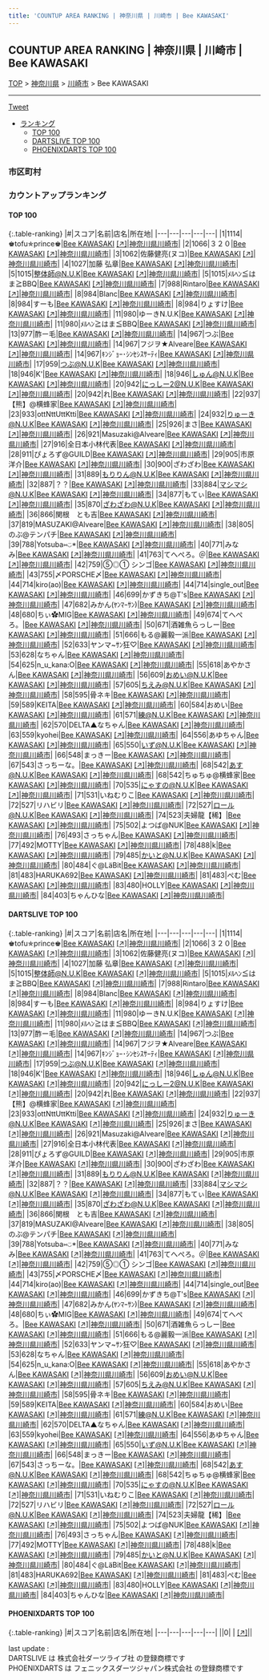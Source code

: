 ```yaml
---
title: 'COUNTUP AREA RANKING | 神奈川県 | 川崎市 | Bee KAWASAKI'
---
```

## COUNTUP AREA RANKING | 神奈川県 | 川崎市 | Bee KAWASAKI

[TOP](/darts/rank/) > [神奈川県](/darts/rank/神奈川県/) > [川崎市](/darts/rank/神奈川県/川崎市/) > Bee KAWASAKI

___

<a href="https://twitter.com/share?ref_src=twsrc%5Etfw" data-text="COUNTUP AREA RANKING | 神奈川県川崎市Bee KAWASAKI" class="twitter-share-button" data-hashtags="DARTSLIVE,PHOENIXDARTS,darts,ダーツ" data-show-count="false">Tweet</a>

* [ランキング](#カウントアップランキング)
    * [TOP 100](#top-100)
    * [DARTSLIVE TOP 100](#dartslive-top-100)
    * [PHOENIXDARTS TOP 100](#phoenixdarts-top-100)

### 市区町村

<ul>

</ul>

### カウントアップランキング

#### TOP 100



{:.table-ranking}
|#|スコア|名前|店名|所在地|
|---|---|---|---|---|
|1|1114|<span class="rank-name-dl">♚tofu✯prince♚</span>|<a href="/darts/rank/shops/ddf891d8680fadef0d9b047a20a7ba1e.html">Bee KAWASAKI</a> <a href="https://search.dartslive.com/jp/shop/ddf891d8680fadef0d9b047a20a7ba1e">[↗]</a>|<a href="/darts/rank/神奈川県/川崎市">神奈川県川崎市</a>|
|2|1066|<span class="rank-name-dl">３２０</span>|<a href="/darts/rank/shops/ddf891d8680fadef0d9b047a20a7ba1e.html">Bee KAWASAKI</a> <a href="https://search.dartslive.com/jp/shop/ddf891d8680fadef0d9b047a20a7ba1e">[↗]</a>|<a href="/darts/rank/神奈川県/川崎市">神奈川県川崎市</a>|
|3|1062|<span class="rank-name-dl">佐藤健亮(ヌコ)</span>|<a href="/darts/rank/shops/ddf891d8680fadef0d9b047a20a7ba1e.html">Bee KAWASAKI</a> <a href="https://search.dartslive.com/jp/shop/ddf891d8680fadef0d9b047a20a7ba1e">[↗]</a>|<a href="/darts/rank/神奈川県/川崎市">神奈川県川崎市</a>|
|4|1027|<span class="rank-name-dl">加藤 弘章</span>|<a href="/darts/rank/shops/ddf891d8680fadef0d9b047a20a7ba1e.html">Bee KAWASAKI</a> <a href="https://search.dartslive.com/jp/shop/ddf891d8680fadef0d9b047a20a7ba1e">[↗]</a>|<a href="/darts/rank/神奈川県/川崎市">神奈川県川崎市</a>|
|5|1015|<span class="rank-name-dl">整体師@N.U.K</span>|<a href="/darts/rank/shops/ddf891d8680fadef0d9b047a20a7ba1e.html">Bee KAWASAKI</a> <a href="https://search.dartslive.com/jp/shop/ddf891d8680fadef0d9b047a20a7ba1e">[↗]</a>|<a href="/darts/rank/神奈川県/川崎市">神奈川県川崎市</a>|
|5|1015|<span class="rank-name-dl">ﾒﾙﾍﾝ≦はま≧BBQ</span>|<a href="/darts/rank/shops/ddf891d8680fadef0d9b047a20a7ba1e.html">Bee KAWASAKI</a> <a href="https://search.dartslive.com/jp/shop/ddf891d8680fadef0d9b047a20a7ba1e">[↗]</a>|<a href="/darts/rank/神奈川県/川崎市">神奈川県川崎市</a>|
|7|988|<span class="rank-name-dl">Rintaro</span>|<a href="/darts/rank/shops/ddf891d8680fadef0d9b047a20a7ba1e.html">Bee KAWASAKI</a> <a href="https://search.dartslive.com/jp/shop/ddf891d8680fadef0d9b047a20a7ba1e">[↗]</a>|<a href="/darts/rank/神奈川県/川崎市">神奈川県川崎市</a>|
|8|984|<span class="rank-name-dl">Blanc</span>|<a href="/darts/rank/shops/ddf891d8680fadef0d9b047a20a7ba1e.html">Bee KAWASAKI</a> <a href="https://search.dartslive.com/jp/shop/ddf891d8680fadef0d9b047a20a7ba1e">[↗]</a>|<a href="/darts/rank/神奈川県/川崎市">神奈川県川崎市</a>|
|8|984|<span class="rank-name-dl">すーも</span>|<a href="/darts/rank/shops/ddf891d8680fadef0d9b047a20a7ba1e.html">Bee KAWASAKI</a> <a href="https://search.dartslive.com/jp/shop/ddf891d8680fadef0d9b047a20a7ba1e">[↗]</a>|<a href="/darts/rank/神奈川県/川崎市">神奈川県川崎市</a>|
|8|984|<span class="rank-name-dl">りょすけ</span>|<a href="/darts/rank/shops/ddf891d8680fadef0d9b047a20a7ba1e.html">Bee KAWASAKI</a> <a href="https://search.dartslive.com/jp/shop/ddf891d8680fadef0d9b047a20a7ba1e">[↗]</a>|<a href="/darts/rank/神奈川県/川崎市">神奈川県川崎市</a>|
|11|980|<span class="rank-name-dl">ゆーきN.U.K</span>|<a href="/darts/rank/shops/ddf891d8680fadef0d9b047a20a7ba1e.html">Bee KAWASAKI</a> <a href="https://search.dartslive.com/jp/shop/ddf891d8680fadef0d9b047a20a7ba1e">[↗]</a>|<a href="/darts/rank/神奈川県/川崎市">神奈川県川崎市</a>|
|11|980|<span class="rank-name-dl">ﾒﾙﾍﾝ≧はま≦BBQ</span>|<a href="/darts/rank/shops/ddf891d8680fadef0d9b047a20a7ba1e.html">Bee KAWASAKI</a> <a href="https://search.dartslive.com/jp/shop/ddf891d8680fadef0d9b047a20a7ba1e">[↗]</a>|<a href="/darts/rank/神奈川県/川崎市">神奈川県川崎市</a>|
|13|977|<span class="rank-name-dl">酢ー毛</span>|<a href="/darts/rank/shops/ddf891d8680fadef0d9b047a20a7ba1e.html">Bee KAWASAKI</a> <a href="https://search.dartslive.com/jp/shop/ddf891d8680fadef0d9b047a20a7ba1e">[↗]</a>|<a href="/darts/rank/神奈川県/川崎市">神奈川県川崎市</a>|
|14|967|<span class="rank-name-dl">つぶ</span>|<a href="/darts/rank/shops/ddf891d8680fadef0d9b047a20a7ba1e.html">Bee KAWASAKI</a> <a href="https://search.dartslive.com/jp/shop/ddf891d8680fadef0d9b047a20a7ba1e">[↗]</a>|<a href="/darts/rank/神奈川県/川崎市">神奈川県川崎市</a>|
|14|967|<span class="rank-name-dl">フジヲ★Alveare</span>|<a href="/darts/rank/shops/ddf891d8680fadef0d9b047a20a7ba1e.html">Bee KAWASAKI</a> <a href="https://search.dartslive.com/jp/shop/ddf891d8680fadef0d9b047a20a7ba1e">[↗]</a>|<a href="/darts/rank/神奈川県/川崎市">神奈川県川崎市</a>|
|14|967|<span class="rank-name-dl">ｷﾝｼﾞｮｰ･ｼﾝｾｼｽｻｰﾃｨ</span>|<a href="/darts/rank/shops/ddf891d8680fadef0d9b047a20a7ba1e.html">Bee KAWASAKI</a> <a href="https://search.dartslive.com/jp/shop/ddf891d8680fadef0d9b047a20a7ba1e">[↗]</a>|<a href="/darts/rank/神奈川県/川崎市">神奈川県川崎市</a>|
|17|959|<span class="rank-name-dl">つぶ@N.U.K</span>|<a href="/darts/rank/shops/ddf891d8680fadef0d9b047a20a7ba1e.html">Bee KAWASAKI</a> <a href="https://search.dartslive.com/jp/shop/ddf891d8680fadef0d9b047a20a7ba1e">[↗]</a>|<a href="/darts/rank/神奈川県/川崎市">神奈川県川崎市</a>|
|18|946|<span class="rank-name-dl">K&#x27;</span>|<a href="/darts/rank/shops/ddf891d8680fadef0d9b047a20a7ba1e.html">Bee KAWASAKI</a> <a href="https://search.dartslive.com/jp/shop/ddf891d8680fadef0d9b047a20a7ba1e">[↗]</a>|<a href="/darts/rank/神奈川県/川崎市">神奈川県川崎市</a>|
|18|946|<span class="rank-name-dl">しゅん@N.U.K</span>|<a href="/darts/rank/shops/ddf891d8680fadef0d9b047a20a7ba1e.html">Bee KAWASAKI</a> <a href="https://search.dartslive.com/jp/shop/ddf891d8680fadef0d9b047a20a7ba1e">[↗]</a>|<a href="/darts/rank/神奈川県/川崎市">神奈川県川崎市</a>|
|20|942|<span class="rank-name-dl">にっしー2@N.U.K</span>|<a href="/darts/rank/shops/ddf891d8680fadef0d9b047a20a7ba1e.html">Bee KAWASAKI</a> <a href="https://search.dartslive.com/jp/shop/ddf891d8680fadef0d9b047a20a7ba1e">[↗]</a>|<a href="/darts/rank/神奈川県/川崎市">神奈川県川崎市</a>|
|20|942|<span class="rank-name-dl">れ</span>|<a href="/darts/rank/shops/ddf891d8680fadef0d9b047a20a7ba1e.html">Bee KAWASAKI</a> <a href="https://search.dartslive.com/jp/shop/ddf891d8680fadef0d9b047a20a7ba1e">[↗]</a>|<a href="/darts/rank/神奈川県/川崎市">神奈川県川崎市</a>|
|22|937|<span class="rank-name-dl">【熊】@横蜂家</span>|<a href="/darts/rank/shops/ddf891d8680fadef0d9b047a20a7ba1e.html">Bee KAWASAKI</a> <a href="https://search.dartslive.com/jp/shop/ddf891d8680fadef0d9b047a20a7ba1e">[↗]</a>|<a href="/darts/rank/神奈川県/川崎市">神奈川県川崎市</a>|
|23|933|<span class="rank-name-dl">ottNttUttKtti</span>|<a href="/darts/rank/shops/ddf891d8680fadef0d9b047a20a7ba1e.html">Bee KAWASAKI</a> <a href="https://search.dartslive.com/jp/shop/ddf891d8680fadef0d9b047a20a7ba1e">[↗]</a>|<a href="/darts/rank/神奈川県/川崎市">神奈川県川崎市</a>|
|24|932|<span class="rank-name-dl">りゅーき@N.U.K</span>|<a href="/darts/rank/shops/ddf891d8680fadef0d9b047a20a7ba1e.html">Bee KAWASAKI</a> <a href="https://search.dartslive.com/jp/shop/ddf891d8680fadef0d9b047a20a7ba1e">[↗]</a>|<a href="/darts/rank/神奈川県/川崎市">神奈川県川崎市</a>|
|25|926|<span class="rank-name-dl">まさ</span>|<a href="/darts/rank/shops/ddf891d8680fadef0d9b047a20a7ba1e.html">Bee KAWASAKI</a> <a href="https://search.dartslive.com/jp/shop/ddf891d8680fadef0d9b047a20a7ba1e">[↗]</a>|<a href="/darts/rank/神奈川県/川崎市">神奈川県川崎市</a>|
|26|921|<span class="rank-name-dl">Masuzaki@Alveare</span>|<a href="/darts/rank/shops/ddf891d8680fadef0d9b047a20a7ba1e.html">Bee KAWASAKI</a> <a href="https://search.dartslive.com/jp/shop/ddf891d8680fadef0d9b047a20a7ba1e">[↗]</a>|<a href="/darts/rank/神奈川県/川崎市">神奈川県川崎市</a>|
|27|916|<span class="rank-name-dl">全日本小林代表</span>|<a href="/darts/rank/shops/ddf891d8680fadef0d9b047a20a7ba1e.html">Bee KAWASAKI</a> <a href="https://search.dartslive.com/jp/shop/ddf891d8680fadef0d9b047a20a7ba1e">[↗]</a>|<a href="/darts/rank/神奈川県/川崎市">神奈川県川崎市</a>|
|28|911|<span class="rank-name-dl">ぴょろず@GUILD</span>|<a href="/darts/rank/shops/ddf891d8680fadef0d9b047a20a7ba1e.html">Bee KAWASAKI</a> <a href="https://search.dartslive.com/jp/shop/ddf891d8680fadef0d9b047a20a7ba1e">[↗]</a>|<a href="/darts/rank/神奈川県/川崎市">神奈川県川崎市</a>|
|29|905|<span class="rank-name-dl">市原洋介</span>|<a href="/darts/rank/shops/ddf891d8680fadef0d9b047a20a7ba1e.html">Bee KAWASAKI</a> <a href="https://search.dartslive.com/jp/shop/ddf891d8680fadef0d9b047a20a7ba1e">[↗]</a>|<a href="/darts/rank/神奈川県/川崎市">神奈川県川崎市</a>|
|30|900|<span class="rank-name-dl">ざわざわ</span>|<a href="/darts/rank/shops/ddf891d8680fadef0d9b047a20a7ba1e.html">Bee KAWASAKI</a> <a href="https://search.dartslive.com/jp/shop/ddf891d8680fadef0d9b047a20a7ba1e">[↗]</a>|<a href="/darts/rank/神奈川県/川崎市">神奈川県川崎市</a>|
|31|889|<span class="rank-name-dl">もりりん@N.U.K</span>|<a href="/darts/rank/shops/ddf891d8680fadef0d9b047a20a7ba1e.html">Bee KAWASAKI</a> <a href="https://search.dartslive.com/jp/shop/ddf891d8680fadef0d9b047a20a7ba1e">[↗]</a>|<a href="/darts/rank/神奈川県/川崎市">神奈川県川崎市</a>|
|32|887|<span class="rank-name-dl">？？</span>|<a href="/darts/rank/shops/ddf891d8680fadef0d9b047a20a7ba1e.html">Bee KAWASAKI</a> <a href="https://search.dartslive.com/jp/shop/ddf891d8680fadef0d9b047a20a7ba1e">[↗]</a>|<a href="/darts/rank/神奈川県/川崎市">神奈川県川崎市</a>|
|33|884|<span class="rank-name-dl">マシマシ@N.U.K</span>|<a href="/darts/rank/shops/ddf891d8680fadef0d9b047a20a7ba1e.html">Bee KAWASAKI</a> <a href="https://search.dartslive.com/jp/shop/ddf891d8680fadef0d9b047a20a7ba1e">[↗]</a>|<a href="/darts/rank/神奈川県/川崎市">神奈川県川崎市</a>|
|34|877|<span class="rank-name-dl">もてぃ</span>|<a href="/darts/rank/shops/ddf891d8680fadef0d9b047a20a7ba1e.html">Bee KAWASAKI</a> <a href="https://search.dartslive.com/jp/shop/ddf891d8680fadef0d9b047a20a7ba1e">[↗]</a>|<a href="/darts/rank/神奈川県/川崎市">神奈川県川崎市</a>|
|35|870|<span class="rank-name-dl">ざわざわ@N.U.K</span>|<a href="/darts/rank/shops/ddf891d8680fadef0d9b047a20a7ba1e.html">Bee KAWASAKI</a> <a href="https://search.dartslive.com/jp/shop/ddf891d8680fadef0d9b047a20a7ba1e">[↗]</a>|<a href="/darts/rank/神奈川県/川崎市">神奈川県川崎市</a>|
|36|866|<span class="rank-name-dl">関根　とも吉</span>|<a href="/darts/rank/shops/ddf891d8680fadef0d9b047a20a7ba1e.html">Bee KAWASAKI</a> <a href="https://search.dartslive.com/jp/shop/ddf891d8680fadef0d9b047a20a7ba1e">[↗]</a>|<a href="/darts/rank/神奈川県/川崎市">神奈川県川崎市</a>|
|37|819|<span class="rank-name-dl">MASUZAKI@Alveare</span>|<a href="/darts/rank/shops/ddf891d8680fadef0d9b047a20a7ba1e.html">Bee KAWASAKI</a> <a href="https://search.dartslive.com/jp/shop/ddf891d8680fadef0d9b047a20a7ba1e">[↗]</a>|<a href="/darts/rank/神奈川県/川崎市">神奈川県川崎市</a>|
|38|805|<span class="rank-name-dl">のぶ@テンパチ</span>|<a href="/darts/rank/shops/ddf891d8680fadef0d9b047a20a7ba1e.html">Bee KAWASAKI</a> <a href="https://search.dartslive.com/jp/shop/ddf891d8680fadef0d9b047a20a7ba1e">[↗]</a>|<a href="/darts/rank/神奈川県/川崎市">神奈川県川崎市</a>|
|39|788|<span class="rank-name-dl">Yotsuba⑅◡̈*</span>|<a href="/darts/rank/shops/ddf891d8680fadef0d9b047a20a7ba1e.html">Bee KAWASAKI</a> <a href="https://search.dartslive.com/jp/shop/ddf891d8680fadef0d9b047a20a7ba1e">[↗]</a>|<a href="/darts/rank/神奈川県/川崎市">神奈川県川崎市</a>|
|40|771|<span class="rank-name-dl">みなみ</span>|<a href="/darts/rank/shops/ddf891d8680fadef0d9b047a20a7ba1e.html">Bee KAWASAKI</a> <a href="https://search.dartslive.com/jp/shop/ddf891d8680fadef0d9b047a20a7ba1e">[↗]</a>|<a href="/darts/rank/神奈川県/川崎市">神奈川県川崎市</a>|
|41|763|<span class="rank-name-dl">てへぺろ。＠</span>|<a href="/darts/rank/shops/ddf891d8680fadef0d9b047a20a7ba1e.html">Bee KAWASAKI</a> <a href="https://search.dartslive.com/jp/shop/ddf891d8680fadef0d9b047a20a7ba1e">[↗]</a>|<a href="/darts/rank/神奈川県/川崎市">神奈川県川崎市</a>|
|42|759|<span class="rank-name-dl">⑤◎① シンゴ</span>|<a href="/darts/rank/shops/ddf891d8680fadef0d9b047a20a7ba1e.html">Bee KAWASAKI</a> <a href="https://search.dartslive.com/jp/shop/ddf891d8680fadef0d9b047a20a7ba1e">[↗]</a>|<a href="/darts/rank/神奈川県/川崎市">神奈川県川崎市</a>|
|43|755|<span class="rank-name-dl">〆PORSCHE〆</span>|<a href="/darts/rank/shops/ddf891d8680fadef0d9b047a20a7ba1e.html">Bee KAWASAKI</a> <a href="https://search.dartslive.com/jp/shop/ddf891d8680fadef0d9b047a20a7ba1e">[↗]</a>|<a href="/darts/rank/神奈川県/川崎市">神奈川県川崎市</a>|
|44|714|<span class="rank-name-dl">kiro(ao)</span>|<a href="/darts/rank/shops/ddf891d8680fadef0d9b047a20a7ba1e.html">Bee KAWASAKI</a> <a href="https://search.dartslive.com/jp/shop/ddf891d8680fadef0d9b047a20a7ba1e">[↗]</a>|<a href="/darts/rank/神奈川県/川崎市">神奈川県川崎市</a>|
|44|714|<span class="rank-name-dl">single_out</span>|<a href="/darts/rank/shops/ddf891d8680fadef0d9b047a20a7ba1e.html">Bee KAWASAKI</a> <a href="https://search.dartslive.com/jp/shop/ddf891d8680fadef0d9b047a20a7ba1e">[↗]</a>|<a href="/darts/rank/神奈川県/川崎市">神奈川県川崎市</a>|
|46|699|<span class="rank-name-dl">かずきち@T&#x27;s</span>|<a href="/darts/rank/shops/ddf891d8680fadef0d9b047a20a7ba1e.html">Bee KAWASAKI</a> <a href="https://search.dartslive.com/jp/shop/ddf891d8680fadef0d9b047a20a7ba1e">[↗]</a>|<a href="/darts/rank/神奈川県/川崎市">神奈川県川崎市</a>|
|47|682|<span class="rank-name-dl">みかん(ﾔﾝﾏｰｻﾝ)</span>|<a href="/darts/rank/shops/ddf891d8680fadef0d9b047a20a7ba1e.html">Bee KAWASAKI</a> <a href="https://search.dartslive.com/jp/shop/ddf891d8680fadef0d9b047a20a7ba1e">[↗]</a>|<a href="/darts/rank/神奈川県/川崎市">神奈川県川崎市</a>|
|48|680|<span class="rank-name-dl">ちぃ✿MIG</span>|<a href="/darts/rank/shops/ddf891d8680fadef0d9b047a20a7ba1e.html">Bee KAWASAKI</a> <a href="https://search.dartslive.com/jp/shop/ddf891d8680fadef0d9b047a20a7ba1e">[↗]</a>|<a href="/darts/rank/神奈川県/川崎市">神奈川県川崎市</a>|
|49|674|<span class="rank-name-dl">てへぺろ。</span>|<a href="/darts/rank/shops/ddf891d8680fadef0d9b047a20a7ba1e.html">Bee KAWASAKI</a> <a href="https://search.dartslive.com/jp/shop/ddf891d8680fadef0d9b047a20a7ba1e">[↗]</a>|<a href="/darts/rank/神奈川県/川崎市">神奈川県川崎市</a>|
|50|671|<span class="rank-name-dl">酒雑魚らっしー</span>|<a href="/darts/rank/shops/ddf891d8680fadef0d9b047a20a7ba1e.html">Bee KAWASAKI</a> <a href="https://search.dartslive.com/jp/shop/ddf891d8680fadef0d9b047a20a7ba1e">[↗]</a>|<a href="/darts/rank/神奈川県/川崎市">神奈川県川崎市</a>|
|51|666|<span class="rank-name-dl">もる@麗毅一派</span>|<a href="/darts/rank/shops/ddf891d8680fadef0d9b047a20a7ba1e.html">Bee KAWASAKI</a> <a href="https://search.dartslive.com/jp/shop/ddf891d8680fadef0d9b047a20a7ba1e">[↗]</a>|<a href="/darts/rank/神奈川県/川崎市">神奈川県川崎市</a>|
|52|633|<span class="rank-name-dl">ヤンマ~ｻﾝ狂♡</span>|<a href="/darts/rank/shops/ddf891d8680fadef0d9b047a20a7ba1e.html">Bee KAWASAKI</a> <a href="https://search.dartslive.com/jp/shop/ddf891d8680fadef0d9b047a20a7ba1e">[↗]</a>|<a href="/darts/rank/神奈川県/川崎市">神奈川県川崎市</a>|
|53|628|<span class="rank-name-dl">なちゃん</span>|<a href="/darts/rank/shops/ddf891d8680fadef0d9b047a20a7ba1e.html">Bee KAWASAKI</a> <a href="https://search.dartslive.com/jp/shop/ddf891d8680fadef0d9b047a20a7ba1e">[↗]</a>|<a href="/darts/rank/神奈川県/川崎市">神奈川県川崎市</a>|
|54|625|<span class="rank-name-dl">n_u_kana:O</span>|<a href="/darts/rank/shops/ddf891d8680fadef0d9b047a20a7ba1e.html">Bee KAWASAKI</a> <a href="https://search.dartslive.com/jp/shop/ddf891d8680fadef0d9b047a20a7ba1e">[↗]</a>|<a href="/darts/rank/神奈川県/川崎市">神奈川県川崎市</a>|
|55|618|<span class="rank-name-dl">あやかさん</span>|<a href="/darts/rank/shops/ddf891d8680fadef0d9b047a20a7ba1e.html">Bee KAWASAKI</a> <a href="https://search.dartslive.com/jp/shop/ddf891d8680fadef0d9b047a20a7ba1e">[↗]</a>|<a href="/darts/rank/神奈川県/川崎市">神奈川県川崎市</a>|
|56|609|<span class="rank-name-dl">おめい@N.U.K</span>|<a href="/darts/rank/shops/ddf891d8680fadef0d9b047a20a7ba1e.html">Bee KAWASAKI</a> <a href="https://search.dartslive.com/jp/shop/ddf891d8680fadef0d9b047a20a7ba1e">[↗]</a>|<a href="/darts/rank/神奈川県/川崎市">神奈川県川崎市</a>|
|57|605|<span class="rank-name-dl">ちえみ@N.U.K</span>|<a href="/darts/rank/shops/ddf891d8680fadef0d9b047a20a7ba1e.html">Bee KAWASAKI</a> <a href="https://search.dartslive.com/jp/shop/ddf891d8680fadef0d9b047a20a7ba1e">[↗]</a>|<a href="/darts/rank/神奈川県/川崎市">神奈川県川崎市</a>|
|58|595|<span class="rank-name-dl">骨ネキ</span>|<a href="/darts/rank/shops/ddf891d8680fadef0d9b047a20a7ba1e.html">Bee KAWASAKI</a> <a href="https://search.dartslive.com/jp/shop/ddf891d8680fadef0d9b047a20a7ba1e">[↗]</a>|<a href="/darts/rank/神奈川県/川崎市">神奈川県川崎市</a>|
|59|589|<span class="rank-name-dl">KEITA</span>|<a href="/darts/rank/shops/ddf891d8680fadef0d9b047a20a7ba1e.html">Bee KAWASAKI</a> <a href="https://search.dartslive.com/jp/shop/ddf891d8680fadef0d9b047a20a7ba1e">[↗]</a>|<a href="/darts/rank/神奈川県/川崎市">神奈川県川崎市</a>|
|60|584|<span class="rank-name-dl">おめい</span>|<a href="/darts/rank/shops/ddf891d8680fadef0d9b047a20a7ba1e.html">Bee KAWASAKI</a> <a href="https://search.dartslive.com/jp/shop/ddf891d8680fadef0d9b047a20a7ba1e">[↗]</a>|<a href="/darts/rank/神奈川県/川崎市">神奈川県川崎市</a>|
|61|571|<span class="rank-name-dl">練@N.U.K</span>|<a href="/darts/rank/shops/ddf891d8680fadef0d9b047a20a7ba1e.html">Bee KAWASAKI</a> <a href="https://search.dartslive.com/jp/shop/ddf891d8680fadef0d9b047a20a7ba1e">[↗]</a>|<a href="/darts/rank/神奈川県/川崎市">神奈川県川崎市</a>|
|62|570|<span class="rank-name-dl">DELTA▲なちゃん</span>|<a href="/darts/rank/shops/ddf891d8680fadef0d9b047a20a7ba1e.html">Bee KAWASAKI</a> <a href="https://search.dartslive.com/jp/shop/ddf891d8680fadef0d9b047a20a7ba1e">[↗]</a>|<a href="/darts/rank/神奈川県/川崎市">神奈川県川崎市</a>|
|63|559|<span class="rank-name-dl">kyohei</span>|<a href="/darts/rank/shops/ddf891d8680fadef0d9b047a20a7ba1e.html">Bee KAWASAKI</a> <a href="https://search.dartslive.com/jp/shop/ddf891d8680fadef0d9b047a20a7ba1e">[↗]</a>|<a href="/darts/rank/神奈川県/川崎市">神奈川県川崎市</a>|
|64|556|<span class="rank-name-dl">あゆちゃん</span>|<a href="/darts/rank/shops/ddf891d8680fadef0d9b047a20a7ba1e.html">Bee KAWASAKI</a> <a href="https://search.dartslive.com/jp/shop/ddf891d8680fadef0d9b047a20a7ba1e">[↗]</a>|<a href="/darts/rank/神奈川県/川崎市">神奈川県川崎市</a>|
|65|550|<span class="rank-name-dl">いず@N.U.K</span>|<a href="/darts/rank/shops/ddf891d8680fadef0d9b047a20a7ba1e.html">Bee KAWASAKI</a> <a href="https://search.dartslive.com/jp/shop/ddf891d8680fadef0d9b047a20a7ba1e">[↗]</a>|<a href="/darts/rank/神奈川県/川崎市">神奈川県川崎市</a>|
|66|548|<span class="rank-name-dl">まっきー</span>|<a href="/darts/rank/shops/ddf891d8680fadef0d9b047a20a7ba1e.html">Bee KAWASAKI</a> <a href="https://search.dartslive.com/jp/shop/ddf891d8680fadef0d9b047a20a7ba1e">[↗]</a>|<a href="/darts/rank/神奈川県/川崎市">神奈川県川崎市</a>|
|67|543|<span class="rank-name-dl">さっちーな。</span>|<a href="/darts/rank/shops/ddf891d8680fadef0d9b047a20a7ba1e.html">Bee KAWASAKI</a> <a href="https://search.dartslive.com/jp/shop/ddf891d8680fadef0d9b047a20a7ba1e">[↗]</a>|<a href="/darts/rank/神奈川県/川崎市">神奈川県川崎市</a>|
|68|542|<span class="rank-name-dl">あす@N.U.K</span>|<a href="/darts/rank/shops/ddf891d8680fadef0d9b047a20a7ba1e.html">Bee KAWASAKI</a> <a href="https://search.dartslive.com/jp/shop/ddf891d8680fadef0d9b047a20a7ba1e">[↗]</a>|<a href="/darts/rank/神奈川県/川崎市">神奈川県川崎市</a>|
|68|542|<span class="rank-name-dl">ちゅちゅ@横蜂家</span>|<a href="/darts/rank/shops/ddf891d8680fadef0d9b047a20a7ba1e.html">Bee KAWASAKI</a> <a href="https://search.dartslive.com/jp/shop/ddf891d8680fadef0d9b047a20a7ba1e">[↗]</a>|<a href="/darts/rank/神奈川県/川崎市">神奈川県川崎市</a>|
|70|535|<span class="rank-name-dl">にゃすの@N.U.K</span>|<a href="/darts/rank/shops/ddf891d8680fadef0d9b047a20a7ba1e.html">Bee KAWASAKI</a> <a href="https://search.dartslive.com/jp/shop/ddf891d8680fadef0d9b047a20a7ba1e">[↗]</a>|<a href="/darts/rank/神奈川県/川崎市">神奈川県川崎市</a>|
|71|531|<span class="rank-name-dl">いねむりこ</span>|<a href="/darts/rank/shops/ddf891d8680fadef0d9b047a20a7ba1e.html">Bee KAWASAKI</a> <a href="https://search.dartslive.com/jp/shop/ddf891d8680fadef0d9b047a20a7ba1e">[↗]</a>|<a href="/darts/rank/神奈川県/川崎市">神奈川県川崎市</a>|
|72|527|<span class="rank-name-dl">リハビリ</span>|<a href="/darts/rank/shops/ddf891d8680fadef0d9b047a20a7ba1e.html">Bee KAWASAKI</a> <a href="https://search.dartslive.com/jp/shop/ddf891d8680fadef0d9b047a20a7ba1e">[↗]</a>|<a href="/darts/rank/神奈川県/川崎市">神奈川県川崎市</a>|
|72|527|<span class="rank-name-dl">ロール@N.U.K</span>|<a href="/darts/rank/shops/ddf891d8680fadef0d9b047a20a7ba1e.html">Bee KAWASAKI</a> <a href="https://search.dartslive.com/jp/shop/ddf891d8680fadef0d9b047a20a7ba1e">[↗]</a>|<a href="/darts/rank/神奈川県/川崎市">神奈川県川崎市</a>|
|74|523|<span class="rank-name-dl">夫婦龍【稀】</span>|<a href="/darts/rank/shops/ddf891d8680fadef0d9b047a20a7ba1e.html">Bee KAWASAKI</a> <a href="https://search.dartslive.com/jp/shop/ddf891d8680fadef0d9b047a20a7ba1e">[↗]</a>|<a href="/darts/rank/神奈川県/川崎市">神奈川県川崎市</a>|
|75|502|<span class="rank-name-dl">よつば@NUK</span>|<a href="/darts/rank/shops/ddf891d8680fadef0d9b047a20a7ba1e.html">Bee KAWASAKI</a> <a href="https://search.dartslive.com/jp/shop/ddf891d8680fadef0d9b047a20a7ba1e">[↗]</a>|<a href="/darts/rank/神奈川県/川崎市">神奈川県川崎市</a>|
|76|493|<span class="rank-name-dl">さっちゃん</span>|<a href="/darts/rank/shops/ddf891d8680fadef0d9b047a20a7ba1e.html">Bee KAWASAKI</a> <a href="https://search.dartslive.com/jp/shop/ddf891d8680fadef0d9b047a20a7ba1e">[↗]</a>|<a href="/darts/rank/神奈川県/川崎市">神奈川県川崎市</a>|
|77|492|<span class="rank-name-dl">MOTTY</span>|<a href="/darts/rank/shops/ddf891d8680fadef0d9b047a20a7ba1e.html">Bee KAWASAKI</a> <a href="https://search.dartslive.com/jp/shop/ddf891d8680fadef0d9b047a20a7ba1e">[↗]</a>|<a href="/darts/rank/神奈川県/川崎市">神奈川県川崎市</a>|
|78|488|<span class="rank-name-dl">k</span>|<a href="/darts/rank/shops/ddf891d8680fadef0d9b047a20a7ba1e.html">Bee KAWASAKI</a> <a href="https://search.dartslive.com/jp/shop/ddf891d8680fadef0d9b047a20a7ba1e">[↗]</a>|<a href="/darts/rank/神奈川県/川崎市">神奈川県川崎市</a>|
|79|485|<span class="rank-name-dl">かいと@N.U.K</span>|<a href="/darts/rank/shops/ddf891d8680fadef0d9b047a20a7ba1e.html">Bee KAWASAKI</a> <a href="https://search.dartslive.com/jp/shop/ddf891d8680fadef0d9b047a20a7ba1e">[↗]</a>|<a href="/darts/rank/神奈川県/川崎市">神奈川県川崎市</a>|
|80|484|<span class="rank-name-dl">ぐ@LäBit</span>|<a href="/darts/rank/shops/ddf891d8680fadef0d9b047a20a7ba1e.html">Bee KAWASAKI</a> <a href="https://search.dartslive.com/jp/shop/ddf891d8680fadef0d9b047a20a7ba1e">[↗]</a>|<a href="/darts/rank/神奈川県/川崎市">神奈川県川崎市</a>|
|81|483|<span class="rank-name-dl">HARUKA692</span>|<a href="/darts/rank/shops/ddf891d8680fadef0d9b047a20a7ba1e.html">Bee KAWASAKI</a> <a href="https://search.dartslive.com/jp/shop/ddf891d8680fadef0d9b047a20a7ba1e">[↗]</a>|<a href="/darts/rank/神奈川県/川崎市">神奈川県川崎市</a>|
|81|483|<span class="rank-name-dl">ぺむ</span>|<a href="/darts/rank/shops/ddf891d8680fadef0d9b047a20a7ba1e.html">Bee KAWASAKI</a> <a href="https://search.dartslive.com/jp/shop/ddf891d8680fadef0d9b047a20a7ba1e">[↗]</a>|<a href="/darts/rank/神奈川県/川崎市">神奈川県川崎市</a>|
|83|480|<span class="rank-name-dl">HOLLY</span>|<a href="/darts/rank/shops/ddf891d8680fadef0d9b047a20a7ba1e.html">Bee KAWASAKI</a> <a href="https://search.dartslive.com/jp/shop/ddf891d8680fadef0d9b047a20a7ba1e">[↗]</a>|<a href="/darts/rank/神奈川県/川崎市">神奈川県川崎市</a>|
|84|403|<span class="rank-name-dl">ちゃんひな</span>|<a href="/darts/rank/shops/ddf891d8680fadef0d9b047a20a7ba1e.html">Bee KAWASAKI</a> <a href="https://search.dartslive.com/jp/shop/ddf891d8680fadef0d9b047a20a7ba1e">[↗]</a>|<a href="/darts/rank/神奈川県/川崎市">神奈川県川崎市</a>|


#### DARTSLIVE TOP 100



{:.table-ranking}
|#|スコア|名前|店名|所在地|
|---|---|---|---|---|
|1|1114|<span class="rank-name-dl">♚tofu✯prince♚</span>|<a href="/darts/rank/shops/ddf891d8680fadef0d9b047a20a7ba1e.html">Bee KAWASAKI</a> <a href="https://search.dartslive.com/jp/shop/ddf891d8680fadef0d9b047a20a7ba1e">[↗]</a>|<a href="/darts/rank/神奈川県/川崎市">神奈川県川崎市</a>|
|2|1066|<span class="rank-name-dl">３２０</span>|<a href="/darts/rank/shops/ddf891d8680fadef0d9b047a20a7ba1e.html">Bee KAWASAKI</a> <a href="https://search.dartslive.com/jp/shop/ddf891d8680fadef0d9b047a20a7ba1e">[↗]</a>|<a href="/darts/rank/神奈川県/川崎市">神奈川県川崎市</a>|
|3|1062|<span class="rank-name-dl">佐藤健亮(ヌコ)</span>|<a href="/darts/rank/shops/ddf891d8680fadef0d9b047a20a7ba1e.html">Bee KAWASAKI</a> <a href="https://search.dartslive.com/jp/shop/ddf891d8680fadef0d9b047a20a7ba1e">[↗]</a>|<a href="/darts/rank/神奈川県/川崎市">神奈川県川崎市</a>|
|4|1027|<span class="rank-name-dl">加藤 弘章</span>|<a href="/darts/rank/shops/ddf891d8680fadef0d9b047a20a7ba1e.html">Bee KAWASAKI</a> <a href="https://search.dartslive.com/jp/shop/ddf891d8680fadef0d9b047a20a7ba1e">[↗]</a>|<a href="/darts/rank/神奈川県/川崎市">神奈川県川崎市</a>|
|5|1015|<span class="rank-name-dl">整体師@N.U.K</span>|<a href="/darts/rank/shops/ddf891d8680fadef0d9b047a20a7ba1e.html">Bee KAWASAKI</a> <a href="https://search.dartslive.com/jp/shop/ddf891d8680fadef0d9b047a20a7ba1e">[↗]</a>|<a href="/darts/rank/神奈川県/川崎市">神奈川県川崎市</a>|
|5|1015|<span class="rank-name-dl">ﾒﾙﾍﾝ≦はま≧BBQ</span>|<a href="/darts/rank/shops/ddf891d8680fadef0d9b047a20a7ba1e.html">Bee KAWASAKI</a> <a href="https://search.dartslive.com/jp/shop/ddf891d8680fadef0d9b047a20a7ba1e">[↗]</a>|<a href="/darts/rank/神奈川県/川崎市">神奈川県川崎市</a>|
|7|988|<span class="rank-name-dl">Rintaro</span>|<a href="/darts/rank/shops/ddf891d8680fadef0d9b047a20a7ba1e.html">Bee KAWASAKI</a> <a href="https://search.dartslive.com/jp/shop/ddf891d8680fadef0d9b047a20a7ba1e">[↗]</a>|<a href="/darts/rank/神奈川県/川崎市">神奈川県川崎市</a>|
|8|984|<span class="rank-name-dl">Blanc</span>|<a href="/darts/rank/shops/ddf891d8680fadef0d9b047a20a7ba1e.html">Bee KAWASAKI</a> <a href="https://search.dartslive.com/jp/shop/ddf891d8680fadef0d9b047a20a7ba1e">[↗]</a>|<a href="/darts/rank/神奈川県/川崎市">神奈川県川崎市</a>|
|8|984|<span class="rank-name-dl">すーも</span>|<a href="/darts/rank/shops/ddf891d8680fadef0d9b047a20a7ba1e.html">Bee KAWASAKI</a> <a href="https://search.dartslive.com/jp/shop/ddf891d8680fadef0d9b047a20a7ba1e">[↗]</a>|<a href="/darts/rank/神奈川県/川崎市">神奈川県川崎市</a>|
|8|984|<span class="rank-name-dl">りょすけ</span>|<a href="/darts/rank/shops/ddf891d8680fadef0d9b047a20a7ba1e.html">Bee KAWASAKI</a> <a href="https://search.dartslive.com/jp/shop/ddf891d8680fadef0d9b047a20a7ba1e">[↗]</a>|<a href="/darts/rank/神奈川県/川崎市">神奈川県川崎市</a>|
|11|980|<span class="rank-name-dl">ゆーきN.U.K</span>|<a href="/darts/rank/shops/ddf891d8680fadef0d9b047a20a7ba1e.html">Bee KAWASAKI</a> <a href="https://search.dartslive.com/jp/shop/ddf891d8680fadef0d9b047a20a7ba1e">[↗]</a>|<a href="/darts/rank/神奈川県/川崎市">神奈川県川崎市</a>|
|11|980|<span class="rank-name-dl">ﾒﾙﾍﾝ≧はま≦BBQ</span>|<a href="/darts/rank/shops/ddf891d8680fadef0d9b047a20a7ba1e.html">Bee KAWASAKI</a> <a href="https://search.dartslive.com/jp/shop/ddf891d8680fadef0d9b047a20a7ba1e">[↗]</a>|<a href="/darts/rank/神奈川県/川崎市">神奈川県川崎市</a>|
|13|977|<span class="rank-name-dl">酢ー毛</span>|<a href="/darts/rank/shops/ddf891d8680fadef0d9b047a20a7ba1e.html">Bee KAWASAKI</a> <a href="https://search.dartslive.com/jp/shop/ddf891d8680fadef0d9b047a20a7ba1e">[↗]</a>|<a href="/darts/rank/神奈川県/川崎市">神奈川県川崎市</a>|
|14|967|<span class="rank-name-dl">つぶ</span>|<a href="/darts/rank/shops/ddf891d8680fadef0d9b047a20a7ba1e.html">Bee KAWASAKI</a> <a href="https://search.dartslive.com/jp/shop/ddf891d8680fadef0d9b047a20a7ba1e">[↗]</a>|<a href="/darts/rank/神奈川県/川崎市">神奈川県川崎市</a>|
|14|967|<span class="rank-name-dl">フジヲ★Alveare</span>|<a href="/darts/rank/shops/ddf891d8680fadef0d9b047a20a7ba1e.html">Bee KAWASAKI</a> <a href="https://search.dartslive.com/jp/shop/ddf891d8680fadef0d9b047a20a7ba1e">[↗]</a>|<a href="/darts/rank/神奈川県/川崎市">神奈川県川崎市</a>|
|14|967|<span class="rank-name-dl">ｷﾝｼﾞｮｰ･ｼﾝｾｼｽｻｰﾃｨ</span>|<a href="/darts/rank/shops/ddf891d8680fadef0d9b047a20a7ba1e.html">Bee KAWASAKI</a> <a href="https://search.dartslive.com/jp/shop/ddf891d8680fadef0d9b047a20a7ba1e">[↗]</a>|<a href="/darts/rank/神奈川県/川崎市">神奈川県川崎市</a>|
|17|959|<span class="rank-name-dl">つぶ@N.U.K</span>|<a href="/darts/rank/shops/ddf891d8680fadef0d9b047a20a7ba1e.html">Bee KAWASAKI</a> <a href="https://search.dartslive.com/jp/shop/ddf891d8680fadef0d9b047a20a7ba1e">[↗]</a>|<a href="/darts/rank/神奈川県/川崎市">神奈川県川崎市</a>|
|18|946|<span class="rank-name-dl">K&#x27;</span>|<a href="/darts/rank/shops/ddf891d8680fadef0d9b047a20a7ba1e.html">Bee KAWASAKI</a> <a href="https://search.dartslive.com/jp/shop/ddf891d8680fadef0d9b047a20a7ba1e">[↗]</a>|<a href="/darts/rank/神奈川県/川崎市">神奈川県川崎市</a>|
|18|946|<span class="rank-name-dl">しゅん@N.U.K</span>|<a href="/darts/rank/shops/ddf891d8680fadef0d9b047a20a7ba1e.html">Bee KAWASAKI</a> <a href="https://search.dartslive.com/jp/shop/ddf891d8680fadef0d9b047a20a7ba1e">[↗]</a>|<a href="/darts/rank/神奈川県/川崎市">神奈川県川崎市</a>|
|20|942|<span class="rank-name-dl">にっしー2@N.U.K</span>|<a href="/darts/rank/shops/ddf891d8680fadef0d9b047a20a7ba1e.html">Bee KAWASAKI</a> <a href="https://search.dartslive.com/jp/shop/ddf891d8680fadef0d9b047a20a7ba1e">[↗]</a>|<a href="/darts/rank/神奈川県/川崎市">神奈川県川崎市</a>|
|20|942|<span class="rank-name-dl">れ</span>|<a href="/darts/rank/shops/ddf891d8680fadef0d9b047a20a7ba1e.html">Bee KAWASAKI</a> <a href="https://search.dartslive.com/jp/shop/ddf891d8680fadef0d9b047a20a7ba1e">[↗]</a>|<a href="/darts/rank/神奈川県/川崎市">神奈川県川崎市</a>|
|22|937|<span class="rank-name-dl">【熊】@横蜂家</span>|<a href="/darts/rank/shops/ddf891d8680fadef0d9b047a20a7ba1e.html">Bee KAWASAKI</a> <a href="https://search.dartslive.com/jp/shop/ddf891d8680fadef0d9b047a20a7ba1e">[↗]</a>|<a href="/darts/rank/神奈川県/川崎市">神奈川県川崎市</a>|
|23|933|<span class="rank-name-dl">ottNttUttKtti</span>|<a href="/darts/rank/shops/ddf891d8680fadef0d9b047a20a7ba1e.html">Bee KAWASAKI</a> <a href="https://search.dartslive.com/jp/shop/ddf891d8680fadef0d9b047a20a7ba1e">[↗]</a>|<a href="/darts/rank/神奈川県/川崎市">神奈川県川崎市</a>|
|24|932|<span class="rank-name-dl">りゅーき@N.U.K</span>|<a href="/darts/rank/shops/ddf891d8680fadef0d9b047a20a7ba1e.html">Bee KAWASAKI</a> <a href="https://search.dartslive.com/jp/shop/ddf891d8680fadef0d9b047a20a7ba1e">[↗]</a>|<a href="/darts/rank/神奈川県/川崎市">神奈川県川崎市</a>|
|25|926|<span class="rank-name-dl">まさ</span>|<a href="/darts/rank/shops/ddf891d8680fadef0d9b047a20a7ba1e.html">Bee KAWASAKI</a> <a href="https://search.dartslive.com/jp/shop/ddf891d8680fadef0d9b047a20a7ba1e">[↗]</a>|<a href="/darts/rank/神奈川県/川崎市">神奈川県川崎市</a>|
|26|921|<span class="rank-name-dl">Masuzaki@Alveare</span>|<a href="/darts/rank/shops/ddf891d8680fadef0d9b047a20a7ba1e.html">Bee KAWASAKI</a> <a href="https://search.dartslive.com/jp/shop/ddf891d8680fadef0d9b047a20a7ba1e">[↗]</a>|<a href="/darts/rank/神奈川県/川崎市">神奈川県川崎市</a>|
|27|916|<span class="rank-name-dl">全日本小林代表</span>|<a href="/darts/rank/shops/ddf891d8680fadef0d9b047a20a7ba1e.html">Bee KAWASAKI</a> <a href="https://search.dartslive.com/jp/shop/ddf891d8680fadef0d9b047a20a7ba1e">[↗]</a>|<a href="/darts/rank/神奈川県/川崎市">神奈川県川崎市</a>|
|28|911|<span class="rank-name-dl">ぴょろず@GUILD</span>|<a href="/darts/rank/shops/ddf891d8680fadef0d9b047a20a7ba1e.html">Bee KAWASAKI</a> <a href="https://search.dartslive.com/jp/shop/ddf891d8680fadef0d9b047a20a7ba1e">[↗]</a>|<a href="/darts/rank/神奈川県/川崎市">神奈川県川崎市</a>|
|29|905|<span class="rank-name-dl">市原洋介</span>|<a href="/darts/rank/shops/ddf891d8680fadef0d9b047a20a7ba1e.html">Bee KAWASAKI</a> <a href="https://search.dartslive.com/jp/shop/ddf891d8680fadef0d9b047a20a7ba1e">[↗]</a>|<a href="/darts/rank/神奈川県/川崎市">神奈川県川崎市</a>|
|30|900|<span class="rank-name-dl">ざわざわ</span>|<a href="/darts/rank/shops/ddf891d8680fadef0d9b047a20a7ba1e.html">Bee KAWASAKI</a> <a href="https://search.dartslive.com/jp/shop/ddf891d8680fadef0d9b047a20a7ba1e">[↗]</a>|<a href="/darts/rank/神奈川県/川崎市">神奈川県川崎市</a>|
|31|889|<span class="rank-name-dl">もりりん@N.U.K</span>|<a href="/darts/rank/shops/ddf891d8680fadef0d9b047a20a7ba1e.html">Bee KAWASAKI</a> <a href="https://search.dartslive.com/jp/shop/ddf891d8680fadef0d9b047a20a7ba1e">[↗]</a>|<a href="/darts/rank/神奈川県/川崎市">神奈川県川崎市</a>|
|32|887|<span class="rank-name-dl">？？</span>|<a href="/darts/rank/shops/ddf891d8680fadef0d9b047a20a7ba1e.html">Bee KAWASAKI</a> <a href="https://search.dartslive.com/jp/shop/ddf891d8680fadef0d9b047a20a7ba1e">[↗]</a>|<a href="/darts/rank/神奈川県/川崎市">神奈川県川崎市</a>|
|33|884|<span class="rank-name-dl">マシマシ@N.U.K</span>|<a href="/darts/rank/shops/ddf891d8680fadef0d9b047a20a7ba1e.html">Bee KAWASAKI</a> <a href="https://search.dartslive.com/jp/shop/ddf891d8680fadef0d9b047a20a7ba1e">[↗]</a>|<a href="/darts/rank/神奈川県/川崎市">神奈川県川崎市</a>|
|34|877|<span class="rank-name-dl">もてぃ</span>|<a href="/darts/rank/shops/ddf891d8680fadef0d9b047a20a7ba1e.html">Bee KAWASAKI</a> <a href="https://search.dartslive.com/jp/shop/ddf891d8680fadef0d9b047a20a7ba1e">[↗]</a>|<a href="/darts/rank/神奈川県/川崎市">神奈川県川崎市</a>|
|35|870|<span class="rank-name-dl">ざわざわ@N.U.K</span>|<a href="/darts/rank/shops/ddf891d8680fadef0d9b047a20a7ba1e.html">Bee KAWASAKI</a> <a href="https://search.dartslive.com/jp/shop/ddf891d8680fadef0d9b047a20a7ba1e">[↗]</a>|<a href="/darts/rank/神奈川県/川崎市">神奈川県川崎市</a>|
|36|866|<span class="rank-name-dl">関根　とも吉</span>|<a href="/darts/rank/shops/ddf891d8680fadef0d9b047a20a7ba1e.html">Bee KAWASAKI</a> <a href="https://search.dartslive.com/jp/shop/ddf891d8680fadef0d9b047a20a7ba1e">[↗]</a>|<a href="/darts/rank/神奈川県/川崎市">神奈川県川崎市</a>|
|37|819|<span class="rank-name-dl">MASUZAKI@Alveare</span>|<a href="/darts/rank/shops/ddf891d8680fadef0d9b047a20a7ba1e.html">Bee KAWASAKI</a> <a href="https://search.dartslive.com/jp/shop/ddf891d8680fadef0d9b047a20a7ba1e">[↗]</a>|<a href="/darts/rank/神奈川県/川崎市">神奈川県川崎市</a>|
|38|805|<span class="rank-name-dl">のぶ@テンパチ</span>|<a href="/darts/rank/shops/ddf891d8680fadef0d9b047a20a7ba1e.html">Bee KAWASAKI</a> <a href="https://search.dartslive.com/jp/shop/ddf891d8680fadef0d9b047a20a7ba1e">[↗]</a>|<a href="/darts/rank/神奈川県/川崎市">神奈川県川崎市</a>|
|39|788|<span class="rank-name-dl">Yotsuba⑅◡̈*</span>|<a href="/darts/rank/shops/ddf891d8680fadef0d9b047a20a7ba1e.html">Bee KAWASAKI</a> <a href="https://search.dartslive.com/jp/shop/ddf891d8680fadef0d9b047a20a7ba1e">[↗]</a>|<a href="/darts/rank/神奈川県/川崎市">神奈川県川崎市</a>|
|40|771|<span class="rank-name-dl">みなみ</span>|<a href="/darts/rank/shops/ddf891d8680fadef0d9b047a20a7ba1e.html">Bee KAWASAKI</a> <a href="https://search.dartslive.com/jp/shop/ddf891d8680fadef0d9b047a20a7ba1e">[↗]</a>|<a href="/darts/rank/神奈川県/川崎市">神奈川県川崎市</a>|
|41|763|<span class="rank-name-dl">てへぺろ。＠</span>|<a href="/darts/rank/shops/ddf891d8680fadef0d9b047a20a7ba1e.html">Bee KAWASAKI</a> <a href="https://search.dartslive.com/jp/shop/ddf891d8680fadef0d9b047a20a7ba1e">[↗]</a>|<a href="/darts/rank/神奈川県/川崎市">神奈川県川崎市</a>|
|42|759|<span class="rank-name-dl">⑤◎① シンゴ</span>|<a href="/darts/rank/shops/ddf891d8680fadef0d9b047a20a7ba1e.html">Bee KAWASAKI</a> <a href="https://search.dartslive.com/jp/shop/ddf891d8680fadef0d9b047a20a7ba1e">[↗]</a>|<a href="/darts/rank/神奈川県/川崎市">神奈川県川崎市</a>|
|43|755|<span class="rank-name-dl">〆PORSCHE〆</span>|<a href="/darts/rank/shops/ddf891d8680fadef0d9b047a20a7ba1e.html">Bee KAWASAKI</a> <a href="https://search.dartslive.com/jp/shop/ddf891d8680fadef0d9b047a20a7ba1e">[↗]</a>|<a href="/darts/rank/神奈川県/川崎市">神奈川県川崎市</a>|
|44|714|<span class="rank-name-dl">kiro(ao)</span>|<a href="/darts/rank/shops/ddf891d8680fadef0d9b047a20a7ba1e.html">Bee KAWASAKI</a> <a href="https://search.dartslive.com/jp/shop/ddf891d8680fadef0d9b047a20a7ba1e">[↗]</a>|<a href="/darts/rank/神奈川県/川崎市">神奈川県川崎市</a>|
|44|714|<span class="rank-name-dl">single_out</span>|<a href="/darts/rank/shops/ddf891d8680fadef0d9b047a20a7ba1e.html">Bee KAWASAKI</a> <a href="https://search.dartslive.com/jp/shop/ddf891d8680fadef0d9b047a20a7ba1e">[↗]</a>|<a href="/darts/rank/神奈川県/川崎市">神奈川県川崎市</a>|
|46|699|<span class="rank-name-dl">かずきち@T&#x27;s</span>|<a href="/darts/rank/shops/ddf891d8680fadef0d9b047a20a7ba1e.html">Bee KAWASAKI</a> <a href="https://search.dartslive.com/jp/shop/ddf891d8680fadef0d9b047a20a7ba1e">[↗]</a>|<a href="/darts/rank/神奈川県/川崎市">神奈川県川崎市</a>|
|47|682|<span class="rank-name-dl">みかん(ﾔﾝﾏｰｻﾝ)</span>|<a href="/darts/rank/shops/ddf891d8680fadef0d9b047a20a7ba1e.html">Bee KAWASAKI</a> <a href="https://search.dartslive.com/jp/shop/ddf891d8680fadef0d9b047a20a7ba1e">[↗]</a>|<a href="/darts/rank/神奈川県/川崎市">神奈川県川崎市</a>|
|48|680|<span class="rank-name-dl">ちぃ✿MIG</span>|<a href="/darts/rank/shops/ddf891d8680fadef0d9b047a20a7ba1e.html">Bee KAWASAKI</a> <a href="https://search.dartslive.com/jp/shop/ddf891d8680fadef0d9b047a20a7ba1e">[↗]</a>|<a href="/darts/rank/神奈川県/川崎市">神奈川県川崎市</a>|
|49|674|<span class="rank-name-dl">てへぺろ。</span>|<a href="/darts/rank/shops/ddf891d8680fadef0d9b047a20a7ba1e.html">Bee KAWASAKI</a> <a href="https://search.dartslive.com/jp/shop/ddf891d8680fadef0d9b047a20a7ba1e">[↗]</a>|<a href="/darts/rank/神奈川県/川崎市">神奈川県川崎市</a>|
|50|671|<span class="rank-name-dl">酒雑魚らっしー</span>|<a href="/darts/rank/shops/ddf891d8680fadef0d9b047a20a7ba1e.html">Bee KAWASAKI</a> <a href="https://search.dartslive.com/jp/shop/ddf891d8680fadef0d9b047a20a7ba1e">[↗]</a>|<a href="/darts/rank/神奈川県/川崎市">神奈川県川崎市</a>|
|51|666|<span class="rank-name-dl">もる@麗毅一派</span>|<a href="/darts/rank/shops/ddf891d8680fadef0d9b047a20a7ba1e.html">Bee KAWASAKI</a> <a href="https://search.dartslive.com/jp/shop/ddf891d8680fadef0d9b047a20a7ba1e">[↗]</a>|<a href="/darts/rank/神奈川県/川崎市">神奈川県川崎市</a>|
|52|633|<span class="rank-name-dl">ヤンマ~ｻﾝ狂♡</span>|<a href="/darts/rank/shops/ddf891d8680fadef0d9b047a20a7ba1e.html">Bee KAWASAKI</a> <a href="https://search.dartslive.com/jp/shop/ddf891d8680fadef0d9b047a20a7ba1e">[↗]</a>|<a href="/darts/rank/神奈川県/川崎市">神奈川県川崎市</a>|
|53|628|<span class="rank-name-dl">なちゃん</span>|<a href="/darts/rank/shops/ddf891d8680fadef0d9b047a20a7ba1e.html">Bee KAWASAKI</a> <a href="https://search.dartslive.com/jp/shop/ddf891d8680fadef0d9b047a20a7ba1e">[↗]</a>|<a href="/darts/rank/神奈川県/川崎市">神奈川県川崎市</a>|
|54|625|<span class="rank-name-dl">n_u_kana:O</span>|<a href="/darts/rank/shops/ddf891d8680fadef0d9b047a20a7ba1e.html">Bee KAWASAKI</a> <a href="https://search.dartslive.com/jp/shop/ddf891d8680fadef0d9b047a20a7ba1e">[↗]</a>|<a href="/darts/rank/神奈川県/川崎市">神奈川県川崎市</a>|
|55|618|<span class="rank-name-dl">あやかさん</span>|<a href="/darts/rank/shops/ddf891d8680fadef0d9b047a20a7ba1e.html">Bee KAWASAKI</a> <a href="https://search.dartslive.com/jp/shop/ddf891d8680fadef0d9b047a20a7ba1e">[↗]</a>|<a href="/darts/rank/神奈川県/川崎市">神奈川県川崎市</a>|
|56|609|<span class="rank-name-dl">おめい@N.U.K</span>|<a href="/darts/rank/shops/ddf891d8680fadef0d9b047a20a7ba1e.html">Bee KAWASAKI</a> <a href="https://search.dartslive.com/jp/shop/ddf891d8680fadef0d9b047a20a7ba1e">[↗]</a>|<a href="/darts/rank/神奈川県/川崎市">神奈川県川崎市</a>|
|57|605|<span class="rank-name-dl">ちえみ@N.U.K</span>|<a href="/darts/rank/shops/ddf891d8680fadef0d9b047a20a7ba1e.html">Bee KAWASAKI</a> <a href="https://search.dartslive.com/jp/shop/ddf891d8680fadef0d9b047a20a7ba1e">[↗]</a>|<a href="/darts/rank/神奈川県/川崎市">神奈川県川崎市</a>|
|58|595|<span class="rank-name-dl">骨ネキ</span>|<a href="/darts/rank/shops/ddf891d8680fadef0d9b047a20a7ba1e.html">Bee KAWASAKI</a> <a href="https://search.dartslive.com/jp/shop/ddf891d8680fadef0d9b047a20a7ba1e">[↗]</a>|<a href="/darts/rank/神奈川県/川崎市">神奈川県川崎市</a>|
|59|589|<span class="rank-name-dl">KEITA</span>|<a href="/darts/rank/shops/ddf891d8680fadef0d9b047a20a7ba1e.html">Bee KAWASAKI</a> <a href="https://search.dartslive.com/jp/shop/ddf891d8680fadef0d9b047a20a7ba1e">[↗]</a>|<a href="/darts/rank/神奈川県/川崎市">神奈川県川崎市</a>|
|60|584|<span class="rank-name-dl">おめい</span>|<a href="/darts/rank/shops/ddf891d8680fadef0d9b047a20a7ba1e.html">Bee KAWASAKI</a> <a href="https://search.dartslive.com/jp/shop/ddf891d8680fadef0d9b047a20a7ba1e">[↗]</a>|<a href="/darts/rank/神奈川県/川崎市">神奈川県川崎市</a>|
|61|571|<span class="rank-name-dl">練@N.U.K</span>|<a href="/darts/rank/shops/ddf891d8680fadef0d9b047a20a7ba1e.html">Bee KAWASAKI</a> <a href="https://search.dartslive.com/jp/shop/ddf891d8680fadef0d9b047a20a7ba1e">[↗]</a>|<a href="/darts/rank/神奈川県/川崎市">神奈川県川崎市</a>|
|62|570|<span class="rank-name-dl">DELTA▲なちゃん</span>|<a href="/darts/rank/shops/ddf891d8680fadef0d9b047a20a7ba1e.html">Bee KAWASAKI</a> <a href="https://search.dartslive.com/jp/shop/ddf891d8680fadef0d9b047a20a7ba1e">[↗]</a>|<a href="/darts/rank/神奈川県/川崎市">神奈川県川崎市</a>|
|63|559|<span class="rank-name-dl">kyohei</span>|<a href="/darts/rank/shops/ddf891d8680fadef0d9b047a20a7ba1e.html">Bee KAWASAKI</a> <a href="https://search.dartslive.com/jp/shop/ddf891d8680fadef0d9b047a20a7ba1e">[↗]</a>|<a href="/darts/rank/神奈川県/川崎市">神奈川県川崎市</a>|
|64|556|<span class="rank-name-dl">あゆちゃん</span>|<a href="/darts/rank/shops/ddf891d8680fadef0d9b047a20a7ba1e.html">Bee KAWASAKI</a> <a href="https://search.dartslive.com/jp/shop/ddf891d8680fadef0d9b047a20a7ba1e">[↗]</a>|<a href="/darts/rank/神奈川県/川崎市">神奈川県川崎市</a>|
|65|550|<span class="rank-name-dl">いず@N.U.K</span>|<a href="/darts/rank/shops/ddf891d8680fadef0d9b047a20a7ba1e.html">Bee KAWASAKI</a> <a href="https://search.dartslive.com/jp/shop/ddf891d8680fadef0d9b047a20a7ba1e">[↗]</a>|<a href="/darts/rank/神奈川県/川崎市">神奈川県川崎市</a>|
|66|548|<span class="rank-name-dl">まっきー</span>|<a href="/darts/rank/shops/ddf891d8680fadef0d9b047a20a7ba1e.html">Bee KAWASAKI</a> <a href="https://search.dartslive.com/jp/shop/ddf891d8680fadef0d9b047a20a7ba1e">[↗]</a>|<a href="/darts/rank/神奈川県/川崎市">神奈川県川崎市</a>|
|67|543|<span class="rank-name-dl">さっちーな。</span>|<a href="/darts/rank/shops/ddf891d8680fadef0d9b047a20a7ba1e.html">Bee KAWASAKI</a> <a href="https://search.dartslive.com/jp/shop/ddf891d8680fadef0d9b047a20a7ba1e">[↗]</a>|<a href="/darts/rank/神奈川県/川崎市">神奈川県川崎市</a>|
|68|542|<span class="rank-name-dl">あす@N.U.K</span>|<a href="/darts/rank/shops/ddf891d8680fadef0d9b047a20a7ba1e.html">Bee KAWASAKI</a> <a href="https://search.dartslive.com/jp/shop/ddf891d8680fadef0d9b047a20a7ba1e">[↗]</a>|<a href="/darts/rank/神奈川県/川崎市">神奈川県川崎市</a>|
|68|542|<span class="rank-name-dl">ちゅちゅ@横蜂家</span>|<a href="/darts/rank/shops/ddf891d8680fadef0d9b047a20a7ba1e.html">Bee KAWASAKI</a> <a href="https://search.dartslive.com/jp/shop/ddf891d8680fadef0d9b047a20a7ba1e">[↗]</a>|<a href="/darts/rank/神奈川県/川崎市">神奈川県川崎市</a>|
|70|535|<span class="rank-name-dl">にゃすの@N.U.K</span>|<a href="/darts/rank/shops/ddf891d8680fadef0d9b047a20a7ba1e.html">Bee KAWASAKI</a> <a href="https://search.dartslive.com/jp/shop/ddf891d8680fadef0d9b047a20a7ba1e">[↗]</a>|<a href="/darts/rank/神奈川県/川崎市">神奈川県川崎市</a>|
|71|531|<span class="rank-name-dl">いねむりこ</span>|<a href="/darts/rank/shops/ddf891d8680fadef0d9b047a20a7ba1e.html">Bee KAWASAKI</a> <a href="https://search.dartslive.com/jp/shop/ddf891d8680fadef0d9b047a20a7ba1e">[↗]</a>|<a href="/darts/rank/神奈川県/川崎市">神奈川県川崎市</a>|
|72|527|<span class="rank-name-dl">リハビリ</span>|<a href="/darts/rank/shops/ddf891d8680fadef0d9b047a20a7ba1e.html">Bee KAWASAKI</a> <a href="https://search.dartslive.com/jp/shop/ddf891d8680fadef0d9b047a20a7ba1e">[↗]</a>|<a href="/darts/rank/神奈川県/川崎市">神奈川県川崎市</a>|
|72|527|<span class="rank-name-dl">ロール@N.U.K</span>|<a href="/darts/rank/shops/ddf891d8680fadef0d9b047a20a7ba1e.html">Bee KAWASAKI</a> <a href="https://search.dartslive.com/jp/shop/ddf891d8680fadef0d9b047a20a7ba1e">[↗]</a>|<a href="/darts/rank/神奈川県/川崎市">神奈川県川崎市</a>|
|74|523|<span class="rank-name-dl">夫婦龍【稀】</span>|<a href="/darts/rank/shops/ddf891d8680fadef0d9b047a20a7ba1e.html">Bee KAWASAKI</a> <a href="https://search.dartslive.com/jp/shop/ddf891d8680fadef0d9b047a20a7ba1e">[↗]</a>|<a href="/darts/rank/神奈川県/川崎市">神奈川県川崎市</a>|
|75|502|<span class="rank-name-dl">よつば@NUK</span>|<a href="/darts/rank/shops/ddf891d8680fadef0d9b047a20a7ba1e.html">Bee KAWASAKI</a> <a href="https://search.dartslive.com/jp/shop/ddf891d8680fadef0d9b047a20a7ba1e">[↗]</a>|<a href="/darts/rank/神奈川県/川崎市">神奈川県川崎市</a>|
|76|493|<span class="rank-name-dl">さっちゃん</span>|<a href="/darts/rank/shops/ddf891d8680fadef0d9b047a20a7ba1e.html">Bee KAWASAKI</a> <a href="https://search.dartslive.com/jp/shop/ddf891d8680fadef0d9b047a20a7ba1e">[↗]</a>|<a href="/darts/rank/神奈川県/川崎市">神奈川県川崎市</a>|
|77|492|<span class="rank-name-dl">MOTTY</span>|<a href="/darts/rank/shops/ddf891d8680fadef0d9b047a20a7ba1e.html">Bee KAWASAKI</a> <a href="https://search.dartslive.com/jp/shop/ddf891d8680fadef0d9b047a20a7ba1e">[↗]</a>|<a href="/darts/rank/神奈川県/川崎市">神奈川県川崎市</a>|
|78|488|<span class="rank-name-dl">k</span>|<a href="/darts/rank/shops/ddf891d8680fadef0d9b047a20a7ba1e.html">Bee KAWASAKI</a> <a href="https://search.dartslive.com/jp/shop/ddf891d8680fadef0d9b047a20a7ba1e">[↗]</a>|<a href="/darts/rank/神奈川県/川崎市">神奈川県川崎市</a>|
|79|485|<span class="rank-name-dl">かいと@N.U.K</span>|<a href="/darts/rank/shops/ddf891d8680fadef0d9b047a20a7ba1e.html">Bee KAWASAKI</a> <a href="https://search.dartslive.com/jp/shop/ddf891d8680fadef0d9b047a20a7ba1e">[↗]</a>|<a href="/darts/rank/神奈川県/川崎市">神奈川県川崎市</a>|
|80|484|<span class="rank-name-dl">ぐ@LäBit</span>|<a href="/darts/rank/shops/ddf891d8680fadef0d9b047a20a7ba1e.html">Bee KAWASAKI</a> <a href="https://search.dartslive.com/jp/shop/ddf891d8680fadef0d9b047a20a7ba1e">[↗]</a>|<a href="/darts/rank/神奈川県/川崎市">神奈川県川崎市</a>|
|81|483|<span class="rank-name-dl">HARUKA692</span>|<a href="/darts/rank/shops/ddf891d8680fadef0d9b047a20a7ba1e.html">Bee KAWASAKI</a> <a href="https://search.dartslive.com/jp/shop/ddf891d8680fadef0d9b047a20a7ba1e">[↗]</a>|<a href="/darts/rank/神奈川県/川崎市">神奈川県川崎市</a>|
|81|483|<span class="rank-name-dl">ぺむ</span>|<a href="/darts/rank/shops/ddf891d8680fadef0d9b047a20a7ba1e.html">Bee KAWASAKI</a> <a href="https://search.dartslive.com/jp/shop/ddf891d8680fadef0d9b047a20a7ba1e">[↗]</a>|<a href="/darts/rank/神奈川県/川崎市">神奈川県川崎市</a>|
|83|480|<span class="rank-name-dl">HOLLY</span>|<a href="/darts/rank/shops/ddf891d8680fadef0d9b047a20a7ba1e.html">Bee KAWASAKI</a> <a href="https://search.dartslive.com/jp/shop/ddf891d8680fadef0d9b047a20a7ba1e">[↗]</a>|<a href="/darts/rank/神奈川県/川崎市">神奈川県川崎市</a>|
|84|403|<span class="rank-name-dl">ちゃんひな</span>|<a href="/darts/rank/shops/ddf891d8680fadef0d9b047a20a7ba1e.html">Bee KAWASAKI</a> <a href="https://search.dartslive.com/jp/shop/ddf891d8680fadef0d9b047a20a7ba1e">[↗]</a>|<a href="/darts/rank/神奈川県/川崎市">神奈川県川崎市</a>|


#### PHOENIXDARTS TOP 100



{:.table-ranking}
|#|スコア|名前|店名|所在地|
|---|---|---|---|---|
||0|<span class="rank-name-dl"> </span>|<a href="/darts/rank/shops/.html"></a> <a href="">[↗]</a>|<a href="/darts/rank//"></a>|


<div class="footer border-top border-gray-light mt-5 pt-3 text-right text-gray">
    last update : <span style="font-weight: italic" id="foot_last_modified"></span><br />
    DARTSLIVE は 株式会社ダーツライブ社 の登録商標です<br />
    PHOENIXDARTS は フェニックスダーツジャパン株式会社 の登録商標です<br />
</div>

<script src="https://cdnjs.cloudflare.com/ajax/libs/jquery.tablesorter/2.31.3/js/jquery.tablesorter.min.js" integrity="sha512-qzgd5cYSZcosqpzpn7zF2ZId8f/8CHmFKZ8j7mU4OUXTNRd5g+ZHBPsgKEwoqxCtdQvExE5LprwwPAgoicguNg==" crossorigin="anonymous" referrerpolicy="no-referrer"></script>
<link rel="stylesheet" href="https://cdnjs.cloudflare.com/ajax/libs/jquery.tablesorter/2.31.3/css/theme.default.min.css" integrity="sha512-wghhOJkjQX0Lh3NSWvNKeZ0ZpNn+SPVXX1Qyc9OCaogADktxrBiBdKGDoqVUOyhStvMBmJQ8ZdMHiR3wuEq8+w==" crossorigin="anonymous" referrerpolicy="no-referrer" />
<script>
$(function() {
    $(".table-ranking").tablesorter({sortList:[[0, 0]]});
    $("#foot_last_modified").text(formatDate(new Date(document.lastModified), 'yyyy-MM-dd HH:mm:ss'));
});
</script>

<script async src="https://platform.twitter.com/widgets.js" charset="utf-8"></script>